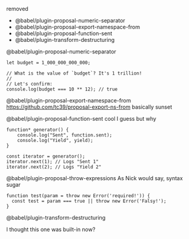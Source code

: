 removed
+ @babel/plugin-proposal-numeric-separator
+ @babel/plugin-proposal-export-namespace-from
+ @babel/plugin-proposal-function-sent
+ @babel/plugin-transform-destructuring

@babel/plugin-proposal-numeric-separator

```
let budget = 1_000_000_000_000;

// What is the value of `budget`? It's 1 trillion!
//
// Let's confirm:
console.log(budget === 10 ** 12); // true
```


@babel/plugin-proposal-export-namespace-from
https://github.com/tc39/proposal-export-ns-from
basically sunset



@babel/plugin-proposal-function-sent
cool I guess but why
```
function* generator() {
    console.log("Sent", function.sent);
    console.log("Yield", yield);
}

const iterator = generator();
iterator.next(1); // Logs "Sent 1"
iterator.next(2); // Logs "Yield 2"
```

@babel/plugin-proposal-throw-expressions
As Nick would say, syntax sugar
```
function test(param = throw new Error('required!')) {
  const test = param === true || throw new Error('Falsy!');
}
```

@babel/plugin-transform-destructuring

I thought this one was built-in now?
